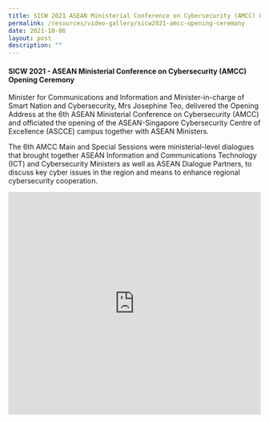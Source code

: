```yaml
---
title: SICW 2021 ASEAN Ministerial Conference on Cybersecurity (AMCC) Opening Ceremony
permalink: /resources/video-gallery/sicw2021-amcc-opening-ceremony
date: 2021-10-06
layout: post
description: ""
---
```


#### **SICW 2021 - ASEAN Ministerial Conference on Cybersecurity (AMCC) Opening Ceremony**

Minister for Communications and Information and Minister-in-charge of Smart Nation and Cybersecurity, Mrs Josephine Teo, delivered the Opening Address at the 6th ASEAN Ministerial Conference on Cybersecurity (AMCC) and officiated the opening of the ASEAN-Singapore Cybersecurity Centre of Excellence (ASCCE) campus together with ASEAN Ministers.

The 6th AMCC Main and Special Sessions were ministerial-level dialogues that brought together ASEAN Information and Communications Technology (ICT) and Cybersecurity Ministers as well as ASEAN Dialogue Partners, to discuss key cyber issues in the region and means to enhance regional cybersecurity cooperation.

<iframe width="100%" height="445" src="https://www.youtube.com/embed/hhlBzih0Rew" title="YouTube video player" frameborder="0" allow="accelerometer; autoplay; clipboard-write; encrypted-media; gyroscope; picture-in-picture" allowfullscreen></iframe>